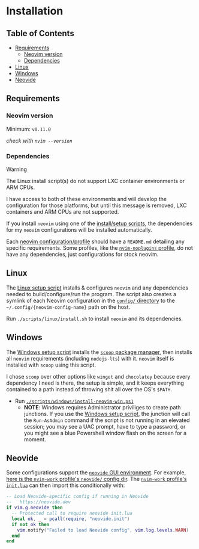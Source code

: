 # Installation <!-- omit in toc -->

## Table of Contents <!-- omit in toc -->

- [Requirements](#requirements)
  - [Neovim version](#neovim-version)
  - [Dependencies](#dependencies)
- [Linux](#linux)
- [Windows](#windows)
- [Neovide](#neovide)

## Requirements

### Neovim version

Minimum: `v0.11.0`

*check with `nvim --version`*

### Dependencies

> [!WARNING]
> The Linux install script(s) do not support LXC container environments or ARM CPUs.
> 
> I have access to both of these environments and will develop the configuration for those platforms,
but until this message is removed, LXC containers and ARM CPUs are not supported.

If you install `neovim` using one of the [install/setup scripts](./scripts/), the dependencies for my `neovim` configurations will be installed automatically.

Each [neovim configuration/profile](./config/) should have a `README.md` detailing any specific requirements. Some profiles, like the [`nvim-noplugins` profile](./config/nvim-noplugins/), do not have any dependencies, just configurations for stock neovim.

## Linux

The [Linux setup script](./scripts/linux/install.sh) installs & configures `neovim` and any dependencies needed to build/configure/run the program. The script also creates a symlink of each Neovim configuration in the [`config/` directory](./config/) to the `~/.config/{neovim-config-name}` path on the host.

Run `./scripts/linux/install.sh` to install `neovim` and its dependencies.

## Windows

The [Windows setup script](./scripts/windows/install-neovim-win.ps1) installs the [`scoop` package manager](https://scoop.sh), then installs all `neovim` requirements (including `nodejs-lts`) with it. `neovim` itself is installed with `scoop` using this script.

I chose `scoop` over other options like `winget` and `chocolatey` because every dependency I need is there, the setup is simple, and it keeps everything contained to a path instead of throwing shit all over the OS's `$PATH`.

- Run [`./scripts/windows/install-neovim-win.ps1`](./scripts/windows/install-neovim-win.ps1)
  - **NOTE**: Windows requires Administrator priviliges to create path junctions. If you use the [Windows setup script](./scripts/windows/install-neovim-win.ps1), the junction will call the `Run-AsAdmin` command if the script is not running in an elevated session; you may see a UAC prompt, have to type a password, or you might see a blue Powershell window flash on the screen for a moment.

## Neovide

Some configurations support the [`neovide` GUI environment](https://neovide.dev). For example, [here is the `nvim-work` profile's `neovide/` config dir](../config/nvim-work/lua/neovide/). The [`nvim-work` profile's `init.lua`](../config/nvim-work/init.lua) can then import this conditionally with:

```lua
-- Load Neovide-specific config if running in Neovide
--   https://neovide.dev
if vim.g.neovide then
  -- Protected call to require neovide init.lua
  local ok, _ = pcall(require, "neovide.init")
  if not ok then
    vim.notify("Failed to load Neovide config", vim.log.levels.WARN)
  end
end

```
